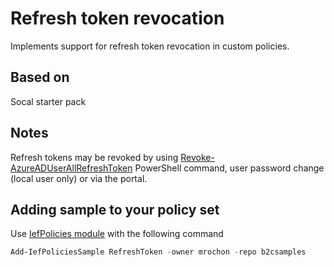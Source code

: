# Refresh token revocation
Implements support for refresh token revocation in custom policies.

## Based on
Socal starter pack

## Notes

Refresh tokens may be revoked by using [Revoke-AzureADUserAllRefreshToken](https://docs.microsoft.com/en-us/powershell/module/azuread/revoke-azureaduserallrefreshtoken?view=azureadps-2.0)
 PowerShell command, user password change (local user only) or via the portal.

 ## Adding sample to your policy set

Use [IefPolicies module](https://www.powershellgallery.com/packages/IefPolicies) with the following command

```PowerShell
Add-IefPoliciesSample RefreshToken -owner mrochon -repo b2csamples
```